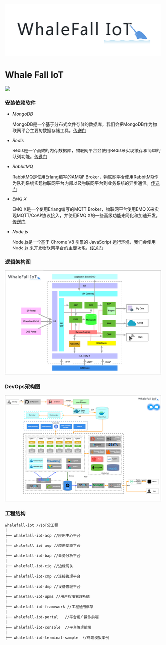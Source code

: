 ![logo](image/IoT-logo.png "logo") 

# Whale Fall IoT
[![](https://img.shields.io/badge/support-java-orange)](https://github.com/YoXung/whale-fall-iot.git)

### 安装依赖软件
* *MongoDB*

    MongoDB是一个基于分布式文件存储的数据库，我们会把MongoDB作为物联网平台主要的数据存储工具。[传送门](https://www.mongodb.com/download-center/community)

* *Redis*

    Redis是一个高效的内存数据库，物联网平台会使用Redis来实现缓存和简单的队列功能。[传送门](https://redis.io/download)

* *RabbitMQ*

    RabbitMQ是使用Erlang编写的AMQP Broker，物联网平台使用RabbitMQ作为队列系统实现物联网平台内部以及物联网平台到业务系统的异步通信。[传送门](https://www.rabbitmq.com/#getstarted)
    
* *EMQ X*

    EMQ X是一个使用Erlang编写的MQTT Broker，物联网平台使用EMQ X来实现MQTT/CoAP协议接入，并使用EMQ X的一些高级功能来简化和加速开发。[传送门](https://docs.emqx.io/broker/v3/cn/)

* *Node.js*

    Node.js是一个基于 Chrome V8 引擎的 JavaScript 运行环境，我们会使用 Node.js 来开发物联网平台的主要功能。[传送门](https://nodejs.org/en/download/)
    
### 逻辑架构图
![logic](image/IoT-logic.png "logic") 

### DevOps架构图
![devops](image/IoT-devops.png "devops") 

### 工程结构
```
whalefall-iot //IoT父工程
|
├── whalefall-iot-acp //应用中心平台
|
├── whalefall-iot-aep //应用使能平台
|
├── whalefall-iot-bap //业务分析平台
|
├── whalefall-iot-cig //边缘网关
|
├── whalefall-iot-cmp //连接管理平台
|
├── whalefall-iot-dmp //设备管理平台
|
├── whalefall-iot-upms //用户权限管理系统
|
├── whalefall-iot-framework //工程通用框架
|
├── whalefall-iot-portal   //平台用户操作前端
|
├── whalefall-iot-console  //平台管理前端
|
├── whalefall-iot-terminal-sample  //终端模拟案例

```
